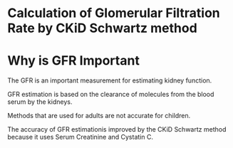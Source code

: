 # Calculation of Glomerular Filtration Rate by CKiD Schwartz method

# Why is GFR Important
The GFR is an important measurement for estimating kidney function.

GFR estimation is based on the clearance of molecules from the blood serum by the kidneys.

Methods that are used for adults are not accurate for children.

The accuracy of GFR estimationis improved by the  CKiD Schwartz method because it uses Serum Creatinine and Cystatin C.



